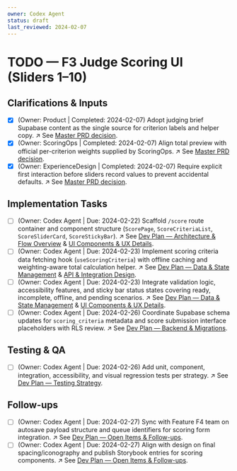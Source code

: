 ```yaml
---
owner: Codex Agent
status: draft
last_reviewed: 2024-02-07
---
```


# TODO — F3 Judge Scoring UI (Sliders 1–10)

## Clarifications & Inputs
- [x] (Owner: Product | Completed: 2024-02-07) Adopt judging brief Supabase content as the single source for criterion labels and helper copy. ↗️ See [Master PRD decision](masterPRD.md#f3--judge-scoring-ui-p0).
- [x] (Owner: ScoringOps | Completed: 2024-02-07) Align total preview with official per-criterion weights supplied by ScoringOps. ↗️ See [Master PRD decision](masterPRD.md#f3--judge-scoring-ui-p0).
- [x] (Owner: ExperienceDesign | Completed: 2024-02-07) Require explicit first interaction before sliders record values to prevent accidental defaults. ↗️ See [Master PRD decision](masterPRD.md#f3--judge-scoring-ui-p0).

## Implementation Tasks
- [ ] (Owner: Codex Agent | Due: 2024-02-22) Scaffold `/score` route container and component structure (`ScorePage`, `ScoreCriteriaList`, `ScoreSliderCard`, `ScoreStickyBar`). ↗️ See [Dev Plan — Architecture & Flow Overview](devplan_F3.md#architecture--flow-overview) & [UI Components & UX Details](devplan_F3.md#ui-components--ux-details).
- [ ] (Owner: Codex Agent | Due: 2024-02-23) Implement scoring criteria data fetching hook (`useScoringCriteria`) with offline caching and weighting-aware total calculation helper. ↗️ See [Dev Plan — Data & State Management](devplan_F3.md#data--state-management) & [API & Integration Design](devplan_F3.md#api--integration-design).
- [ ] (Owner: Codex Agent | Due: 2024-02-23) Integrate validation logic, accessibility features, and sticky bar status states covering ready, incomplete, offline, and pending scenarios. ↗️ See [Dev Plan — Data & State Management](devplan_F3.md#data--state-management) & [UI Components & UX Details](devplan_F3.md#ui-components--ux-details).
- [ ] (Owner: Codex Agent | Due: 2024-02-26) Coordinate Supabase schema updates for `scoring_criteria` metadata and score submission interface placeholders with RLS review. ↗️ See [Dev Plan — Backend & Migrations](devplan_F3.md#backend--migrations).

## Testing & QA
- [ ] (Owner: Codex Agent | Due: 2024-02-26) Add unit, component, integration, accessibility, and visual regression tests per strategy. ↗️ See [Dev Plan — Testing Strategy](devplan_F3.md#testing-strategy).

## Follow-ups
- [ ] (Owner: Codex Agent | Due: 2024-02-27) Sync with Feature F4 team on autosave payload structure and queue identifiers for scoring form integration. ↗️ See [Dev Plan — Open Items & Follow-ups](devplan_F3.md#open-items--follow-ups).
- [ ] (Owner: Codex Agent | Due: 2024-02-27) Align with design on final spacing/iconography and publish Storybook entries for scoring components. ↗️ See [Dev Plan — Open Items & Follow-ups](devplan_F3.md#open-items--follow-ups).
